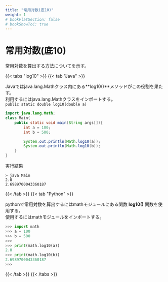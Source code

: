 ```yaml
---
title: "常用対数(底10)"
weight: 1
# bookFlatSection: false
# bookShowToC: true
---
```


# 常用対数(底10)

常用対数を算出する方法についてを示す。

{{< tabs "log10" >}}
{{< tab "Java" >}}

Javaではjava.lang.Mathクラス内にある**log10()**メソッドがこの役割を果たす。  
利用するにはjava.lang.Mathクラスをインポートする。   
`public static double log10(double a)`   


```java
import java.lang.Math;
class Main{
    public static void main(String args[]){
        int a = 100;
        int b = 500;

        System.out.println(Math.log10(a));
        System.out.println(Math.log10(b));
    }
}
```

実行結果

```
> java Main
2.0
2.6989700043360187
```

{{< /tab >}}
{{< tab "Python" >}}

pythonで常用対数を算出するにはmathモジュールにある関数 **log10()** 関数を使用する。  
使用するにはmathモジュールをインポートする。  

```python
>>> import math
>>> a = 100     
>>> b = 500 
>>> 
>>> print(math.log10(a))
2.0
>>> print(math.log10(b))
2.6989700043360187
>>>
```

{{< /tab >}}
{{< /tabs >}}


